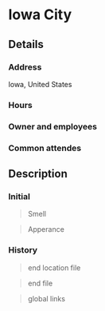 # Iowa City

## **Details**

### Address

Iowa, United States

### Hours

### Owner and employees

### Common attendes

## **Description**

### Initial

> Smell

> Apperance

### History

> end location file

> end file

> global links

[sanctuarypub]: /NPCs/IowaCity/RondaWeever/RondaWeever.md
[rondaweever]: /NPCs/IowaCity/RondaWeever/RondaWeever.md
